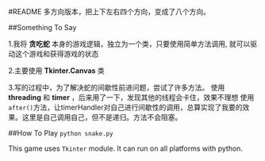 #README 
多方向版本，把上下左右四个方向，变成了八个方向。

##Something To Say

1.我将 __贪吃蛇__ 本身的游戏逻辑，独立为一个类，只要使用简单方法调用,
就可以驱动这个游戏和获得游戏的状态
  
2.主要使用 __Tkinter.Canvas__ 类

3.写的过程中，为了解决蛇的间歇性前进问题，尝试了许多方法。 
使用 __threading__ 和 __timer__ ，后来用了一下，发现其他的线程会卡住，效果不理想
使用`after()`方法，让timerHandler对自己进行间歇性的调用，总算实现了我要的效果。这里是自己调用自己，但不是递归。方法不会阻塞。

##How To Play 
`python snake.py`
 
This game uses `Tkinter` module. It can run on all platforms with python.

